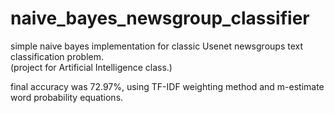 # naive_bayes_newsgroup_classifier
simple naive bayes implementation for classic Usenet newsgroups text classification problem.
<br>(project for Artificial Intelligence class.)



final accuracy was 72.97%, using TF-IDF weighting method and m-estimate word probability equations.


